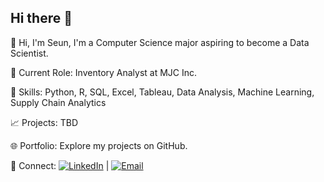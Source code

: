 ## Hi there 👋

<!--
**SeunOtus/SeunOtus** is a ✨ _special_ ✨ repository because its `README.md` (this file) appears on your GitHub profile.

Here are some ideas to get you started:

- 🔭 I’m currently working on ...
- 🌱 I’m currently learning ...
- 👯 I’m looking to collaborate on ...
- 🤔 I’m looking for help with ...
- 💬 Ask me about ...
- 📫 How to reach me: ...
- 😄 Pronouns: ...
- ⚡ Fun fact: ...
-->

👋 Hi, I'm Seun, I'm a Computer Science major aspiring to become a Data Scientist.

💼 Current Role: Inventory Analyst at MJC Inc.

🔧 Skills: Python, R, SQL, Excel, Tableau, Data Analysis, Machine Learning, Supply Chain Analytics

📈 Projects: TBD

🌐 Portfolio: Explore my projects on GitHub.

💬 Connect: [![LinkedIn](https://img.shields.io/badge/LinkedIn-Profile-blue)](www.linkedin.com/in/seun-otusanya) | [![Email](https://img.shields.io/badge/Email-Contact%20Me-red)](mailto:atiskid9@gmail.com)
